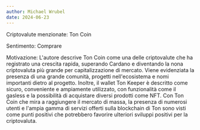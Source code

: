 ```yaml
---
author: Michael Wrubel
date: 2024-06-23
---
```


Criptovalute menzionate: Ton Coin

Sentimento: Comprare

Motivazione: L'autore descrive Ton Coin come una delle criptovalute che ha registrato una crescita rapida, superando Cardano e diventando la nona criptovaluta più grande per capitalizzazione di mercato. Viene evidenziata la presenza di una grande comunità, progetti nell'ecosistema e nomi importanti dietro al progetto. Inoltre, il wallet Ton Keeper è descritto come sicuro, conveniente e ampiamente utilizzato, con funzionalità come il gasless e la possibilità di acquistare diversi prodotti come NFT. Con Ton Coin che mira a raggiungere il mercato di massa, la presenza di numerosi utenti e l'ampia gamma di servizi offerti sulla blockchain di Ton sono visti come punti positivi che potrebbero favorire ulteriori sviluppi positivi per la criptovaluta.
